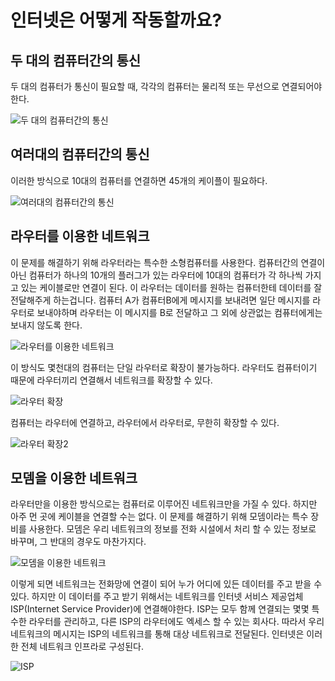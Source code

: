 # 인터넷은 어떻게 작동할까요?
## 두 대의 컴퓨터간의 통신
두 대의 컴퓨터가 통신이 필요할 때, 각각의 컴퓨터는 물리적 또는 무선으로 연결되어야 한다. 

![두 대의 컴퓨터간의 통신](https://mdn.mozillademos.org/files/8441/internet-schema-1.png)


## 여러대의 컴퓨터간의 통신
이러한 방식으로 10대의 컴퓨터를 연결하면 45개의 케이플이 필요하다.

![여러대의 컴퓨터간의 통신](https://mdn.mozillademos.org/files/8443/internet-schema-2.png)


## 라우터를 이용한 네트워크
이 문제를 해결하기 위해 라우터라는 특수한 소형컴퓨터를 사용한다. 컴퓨터간의 연결이 아닌 컴퓨터가 하나의 10개의 플러그가 있는 라우터에 10대의 컴퓨터가 각 하나씩 가지고 있는 케이블로만 연결이 된다. 이 라우터는 데이터를 원하는 컴퓨터한테 데이터를 잘 전달해주게 하는겁니다. 컴퓨터 A가 컴퓨터B에게 메시지를 보내려면 일단 메시지를 라우터로 보내야하며 라우터는 이 메시지를 B로 전달하고 그 외에 상관없는 컴퓨터에게는 보내지 않도록 한다.

![라우터를 이용한 네트워크](https://mdn.mozillademos.org/files/8445/internet-schema-3.png)


이 방식도 몇천대의 컴퓨터는 단일 라우터로 확장이 불가능하다. 라우터도 컴퓨터이기 때문에 라우터끼리 연결해서 네트워크를 확장할 수 있다.

![라우터 확장](https://mdn.mozillademos.org/files/8447/internet-schema-4.png)


컴퓨터는 라우터에 연결하고, 라우터에서 라우터로, 무한히 확장할 수 있다.

![라우터 확장2](https://mdn.mozillademos.org/files/8449/internet-schema-5.png)


## 모뎀을 이용한 네트워크
라우터만을 이용한 방식으로는 컴퓨터로 이루어진 네트워크만을 가질 수 있다. 하지만 아주 먼 곳에 케이블을 연결할 수는 없다. 이 문제를 해결하기 위해 모뎀이라는 특수 장비를 사용한다. 모뎀은 우리 네트워크의 정보를 전화 시설에서 처리 할 수 있는 정보로 바꾸며, 그 반대의 경우도 마찬가지다.

![모뎀을 이용한 네트워크](https://mdn.mozillademos.org/files/8451/internet-schema-6.png)


이렇게 되면 네트워크는 전화망에 연결이 되어 누가 어디에 있든 데이터를 주고 받을 수 있다. 하지만 이 데이터를 주고 받기 위해서는 네트워크를 인터넷 서비스 제공업체 ISP(Internet Service Provider)에 연결해야한다. ISP는 모두 함께 연결되는 몇몇 특수한 라우터를 관리하고, 다른 ISP의 라우터에도 엑세스 할 수 있는 회사다. 따라서 우리 네트워크의 메시지는 ISP의 네트워크를 통해 대상 네트워크로 전달된다. 인터넷은 이러한 전체 네트워크 인프라로 구성된다.

![ISP](https://mdn.mozillademos.org/files/8453/internet-schema-7.png)

